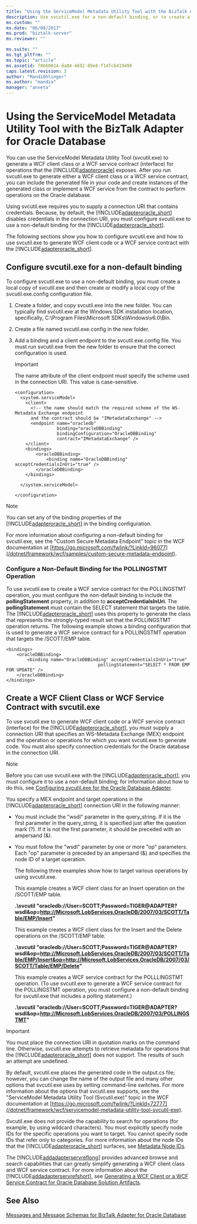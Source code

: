 ```yaml
---
title: "Using the ServiceModel Metadata Utility Tool with the BizTalk Adapter for Oracle Database in BizTalk Server | Microsoft Docs"
description: Use svcutil.exe for a non-default binding, or to create a WCF Client Class or WCF Service Contract with Oracle DB adapter - BizTalk Adapter Pack (BAP)
ms.custom: ""
ms.date: "06/08/2017"
ms.prod: "biztalk-server"
ms.reviewer: ""

ms.suite: ""
ms.tgt_pltfrm: ""
ms.topic: "article"
ms.assetid: f8660014-da04-4692-89e8-f14fcb419496
caps.latest.revision: 3
author: "MandiOhlinger"
ms.author: "mandia"
manager: "anneta"
---
```

# Using the ServiceModel Metadata Utility Tool with the BizTalk Adapter for Oracle Database
You can use the ServiceModel Metadata Utility Tool (svcutil.exe) to generate a WCF client class or a WCF service contract (interface) for operations that the [!INCLUDE[adapteroracle](../../includes/adapteroracle-md.md)] exposes. After you run svcutil.exe to generate either a WCF client class or a WCF service contract, you can include the generated file in your code and create instances of the generated class or implement a WCF service from the contract to perform operations on the Oracle database.

 Using svcutil.exe requires you to supply a connection URI that contains credentials. Because, by default, the [!INCLUDE[adapteroracle_short](../../includes/adapteroracle-short-md.md)] disables credentials in the connection URI, you must configure svcutil.exe to use a non-default binding for the [!INCLUDE[adapteroracle_short](../../includes/adapteroracle-short-md.md)].

 The following sections show you how to configure svcutil.exe and how to use svcutil.exe to generate WCF client code or a WCF service contract with the [!INCLUDE[adapteroracle_short](../../includes/adapteroracle-short-md.md)].

##  <a name="BKMK_ConfigureSvcutil"></a> Configure svcutil.exe for a non-default binding
 To configure svcutil.exe to use a non-default binding, you must create a local copy of svcutil.exe and then create or modify a local copy of the svcutil.exe.config configuration file.

1.  Create a folder, and copy svcutil.exe into the new folder. You can typically find svcutil.exe at the Windows SDK installation location, specifically, C:\Program Files\Microsoft SDKs\Windows\v6.0\Bin.

2.  Create a file named svcutil.exe.config in the new folder.

3.  Add a binding and a client endpoint to the svcutil.exe.config file. You must run svcutil.exe from the new folder to ensure that the correct configuration is used.

    > [!IMPORTANT]
    >  The name attribute of the client endpoint must specify the scheme used in the connection URI. This value is case-sensitive.

    ```
    <configuration>
      <system.serviceModel>
        <client>
          <!-- the name should match the required scheme of the WS-Metadata Exchange endpoint
          and the contract should be "IMetadataExchange" -->
          <endpoint name="oracledb"
                    binding="oracleDBBinding"
                    bindingConfiguration="OracleDBBinding"
                    contract="IMetadataExchange" />
        </client>
        <bindings>
            <oracleDBBinding>
                <binding name="OracleDBBinding" acceptCredentialsInUri="true" />
            </oracleDBBinding>
        </bindings>

      </system.serviceModel>

    </configuration>
    ```

> [!NOTE]
>  You can set any of the binding properties of the [!INCLUDE[adapteroracle_short](../../includes/adapteroracle-short-md.md)] in the binding configuration.

 For more information about configuring a non-default binding for svcutil.exe, see the "Custom Secure Metadata Endpoint" topic in the WCF documentation at [https://go.microsoft.com/fwlink/?LinkId=96077](/dotnet/framework/wcf/samples/custom-secure-metadata-endpoint).

### Configure a Non-Default Binding for the POLLINGSTMT Operation
 To use svcutil.exe to create a WCF service contract for the POLLINGSTMT operation, you must configure the non-default binding to include the **pollingStatement** property, in addition to **acceptCredentialsInUri**. The **pollingStatement** must contain the SELECT statement that targets the table. The [!INCLUDE[adapteroracle_short](../../includes/adapteroracle-short-md.md)] uses this property to generate the class that represents the strongly-typed result set that the POLLINGSTMT operation returns. The following example shows a binding configuration that is used to generate a WCF service contract for a POLLINGSTMT operation that targets the /SCOTT/EMP table.

```
<bindings>
    <oracleDBBinding>
        <binding name="OracleDBBinding" acceptCredentialsInUri="true"
                                   pollingStatement="SELECT * FROM EMP FOR UPDATE" />
    </oracleDBBinding>
</bindings>
```

## Create a WCF Client Class or WCF Service Contract with svcutil.exe
 To use svcutil.exe to generate WCF client code or a WCF service contract (interface) for the [!INCLUDE[adapteroracle_short](../../includes/adapteroracle-short-md.md)], you must supply a connection URI that specifies an WS-Metadata Exchange (MEX) endpoint and the operation or operations for which you want svcutil.exe to generate code. You must also specify connection credentials for the Oracle database in the connection URI.

> [!NOTE]
>  Before you can use svcutil.exe with the [!INCLUDE[adapteroracle_short](../../includes/adapteroracle-short-md.md)], you must configure it to use a non-default binding; for information about how to do this, see [Configuring svcutil.exe for the Oracle Database Adapter](#BKMK_ConfigureSvcutil).

 You specify a MEX endpoint and target operations in the [!INCLUDE[adapteroracle_short](../../includes/adapteroracle-short-md.md)] connection URI in the following manner:

- You must include the "wsdl" parameter in the query_string. If it is the first parameter in the query_string, it is specified just after the question mark (?). If it is not the first parameter, it should be preceded with an ampersand (&).

- You must follow the "wsdl" parameter by one or more "op" parameters. Each "op" parameter is preceded by an ampersand (&) and specifies the node ID of a target operation.

  The following three examples show how to target various operations by using svcutil.exe.

  This example creates a WCF client class for an Insert operation on the /SCOTT/EMP table.

  **.\svcutil "oracledb://User=SCOTT;Password=TIGER@ADAPTER?wsdl&op=http://Microsoft.LobServices.OracleDB/2007/03/SCOTT/Table/EMP/Insert"**

  This example creates a WCF client class for the Insert and the Delete operations on the /SCOTT/EMP table.

  **.\svcutil "oracledb://User=SCOTT;Password=TIGER@ADAPTER?wsdl&op=http://Microsoft.LobServices.OracleDB/2007/03/SCOTT/Table/EMP/Insert&op=http://Microsoft.LobServices.OracleDB/2007/03/SCOTT/Table/EMP/Delete"**

  This example creates a WCF service contract for the POLLLINGSTMT operation. (To use svcutil.exe to generate a WCF service contract for the POLLINGSTMT operation, you must configure a non-default binding for svcutil.exe that includes a polling statement.)

  **.\svcutil "oracledb://User=SCOTT;Password=TIGER@ADAPTER?wsdl&op=http://Microsoft.LobServices.OracleDB/2007/03/POLLINGSTMT"**

> [!IMPORTANT]
>  You must place the connection URI in quotation marks on the command line. Otherwise, svcutil.exe attempts to retrieve metadata for operations that the [!INCLUDE[adapteroracle_short](../../includes/adapteroracle-short-md.md)] does not support. The results of such an attempt are undefined.

 By default, svcutil.exe places the generated code in the output.cs file; however, you can change the name of the output file and many other options that svcutil.exe uses by setting command-line switches. For more information about the options that svcutil.exe supports, see the "ServiceModel Metadata Utility Tool (Svcutil.exe)" topic in the WCF documentation at [https://go.microsoft.com/fwlink/?LinkId=72777](/dotnet/framework/wcf/servicemodel-metadata-utility-tool-svcutil-exe).

 Svcutil.exe does not provide the capability to search for operations (for example, by using wildcard characters). You must explicitly specify node IDs for the specific operations you want to target. You cannot specify node IDs that refer only to categories. For more information about the node IDs that the [!INCLUDE[adapteroracle_short](../../includes/adapteroracle-short-md.md)] surfaces, see [Metadata Node IDs](../../adapters-and-accelerators/adapter-oracle-database/metadata-node-ids3.md).

 The [!INCLUDE[addadapterservreflong](../../includes/addadapterservreflong-md.md)] provides advanced browse and search capabilities that can greatly simplify generating a WCF client class and WCF service contract. For more information about the [!INCLUDE[addadapterservrefshort](../../includes/addadapterservrefshort-md.md)], see [Generating a WCF Client or a WCF Service Contract for Oracle Database Solution Artifacts](../../adapters-and-accelerators/adapter-oracle-database/create-a-wcf-client-or-wcf-service-contract-for-oracle-db-solution-artifacts.md).

## See Also
 [Messages and Message Schemas for BizTalk Adapter for Oracle Database](../../adapters-and-accelerators/adapter-oracle-database/messages-and-message-schemas-for-biztalk-adapter-for-oracle-database.md)